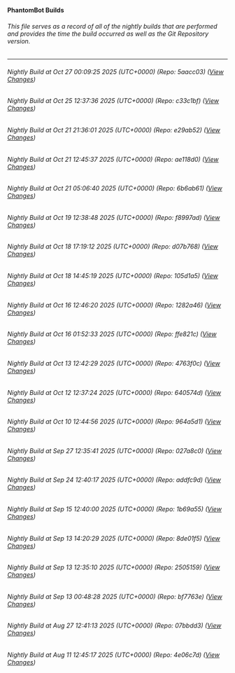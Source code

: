 **PhantomBot Builds**

###### This file serves as a record of all of the nightly builds that are performed and provides the time the build occurred as well as the Git Repository version.
-------------------------------------------------------------------------------------------------------------
###### Nightly Build at Oct 27 00:09:25 2025 (UTC+0000) (Repo: 5aacc03) ([View Changes](https://github.com/PhantomBot/PhantomBot/compare/c33c1bf...5aacc03))
###### Nightly Build at Oct 25 12:37:36 2025 (UTC+0000) (Repo: c33c1bf) ([View Changes](https://github.com/PhantomBot/PhantomBot/compare/e29ab52...c33c1bf))
###### Nightly Build at Oct 21 21:36:01 2025 (UTC+0000) (Repo: e29ab52) ([View Changes](https://github.com/PhantomBot/PhantomBot/compare/ae118d0...e29ab52))
###### Nightly Build at Oct 21 12:45:37 2025 (UTC+0000) (Repo: ae118d0) ([View Changes](https://github.com/PhantomBot/PhantomBot/compare/6b6ab61...ae118d0))
###### Nightly Build at Oct 21 05:06:40 2025 (UTC+0000) (Repo: 6b6ab61) ([View Changes](https://github.com/PhantomBot/PhantomBot/compare/f8997ad...6b6ab61))
###### Nightly Build at Oct 19 12:38:48 2025 (UTC+0000) (Repo: f8997ad) ([View Changes](https://github.com/PhantomBot/PhantomBot/compare/d07b768...f8997ad))
###### Nightly Build at Oct 18 17:19:12 2025 (UTC+0000) (Repo: d07b768) ([View Changes](https://github.com/PhantomBot/PhantomBot/compare/105d1a5...d07b768))
###### Nightly Build at Oct 18 14:45:19 2025 (UTC+0000) (Repo: 105d1a5) ([View Changes](https://github.com/PhantomBot/PhantomBot/compare/1282a46...105d1a5))
###### Nightly Build at Oct 16 12:46:20 2025 (UTC+0000) (Repo: 1282a46) ([View Changes](https://github.com/PhantomBot/PhantomBot/compare/ffe821c...1282a46))
###### Nightly Build at Oct 16 01:52:33 2025 (UTC+0000) (Repo: ffe821c) ([View Changes](https://github.com/PhantomBot/PhantomBot/compare/4763f0c...ffe821c))
###### Nightly Build at Oct 13 12:42:29 2025 (UTC+0000) (Repo: 4763f0c) ([View Changes](https://github.com/PhantomBot/PhantomBot/compare/640574d...4763f0c))
###### Nightly Build at Oct 12 12:37:24 2025 (UTC+0000) (Repo: 640574d) ([View Changes](https://github.com/PhantomBot/PhantomBot/compare/964a5d1...640574d))
###### Nightly Build at Oct 10 12:44:56 2025 (UTC+0000) (Repo: 964a5d1) ([View Changes](https://github.com/PhantomBot/PhantomBot/compare/027a8c0...964a5d1))
###### Nightly Build at Sep 27 12:35:41 2025 (UTC+0000) (Repo: 027a8c0) ([View Changes](https://github.com/PhantomBot/PhantomBot/compare/addfc9d...027a8c0))
###### Nightly Build at Sep 24 12:40:17 2025 (UTC+0000) (Repo: addfc9d) ([View Changes](https://github.com/PhantomBot/PhantomBot/compare/1b69a55...addfc9d))
###### Nightly Build at Sep 15 12:40:00 2025 (UTC+0000) (Repo: 1b69a55) ([View Changes](https://github.com/PhantomBot/PhantomBot/compare/8de01f5...1b69a55))
###### Nightly Build at Sep 13 14:20:29 2025 (UTC+0000) (Repo: 8de01f5) ([View Changes](https://github.com/PhantomBot/PhantomBot/compare/2505159...8de01f5))
###### Nightly Build at Sep 13 12:35:10 2025 (UTC+0000) (Repo: 2505159) ([View Changes](https://github.com/PhantomBot/PhantomBot/compare/bf7763e...2505159))
###### Nightly Build at Sep 13 00:48:28 2025 (UTC+0000) (Repo: bf7763e) ([View Changes](https://github.com/PhantomBot/PhantomBot/compare/07bbdd3...bf7763e))
###### Nightly Build at Aug 27 12:41:13 2025 (UTC+0000) (Repo: 07bbdd3) ([View Changes](https://github.com/PhantomBot/PhantomBot/compare/4e06c7d...07bbdd3))
###### Nightly Build at Aug 11 12:45:17 2025 (UTC+0000) (Repo: 4e06c7d) ([View Changes](https://github.com/PhantomBot/PhantomBot/compare/6b25064...4e06c7d))
